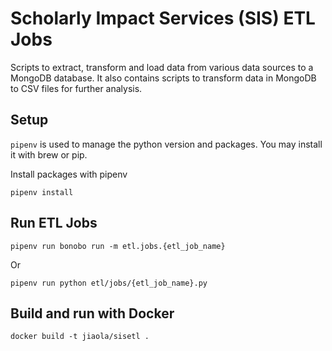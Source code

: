 # Scholarly Impact Services (SIS) ETL Jobs

Scripts to extract, transform and load data from various data sources to a MongoDB database. 
It also contains scripts to transform data in MongoDB to CSV files for further analysis.

## Setup

`pipenv` is used to manage the python version and packages. You may install it with brew or pip. 

Install packages with pipenv

```
pipenv install
``` 

## Run ETL Jobs

```
pipenv run bonobo run -m etl.jobs.{etl_job_name}
```

Or

```
pipenv run python etl/jobs/{etl_job_name}.py 
```

## Build and run with Docker

```
docker build -t jiaola/sisetl .
```

